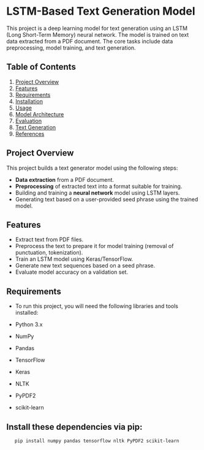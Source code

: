 # LSTM-Based Text Generation Model

This project is a deep learning model for text generation using an LSTM (Long Short-Term Memory) neural network. The model is trained on text data extracted from a PDF document. The core tasks include data preprocessing, model training, and text generation.

## Table of Contents

1. [Project Overview](#project-overview)
2. [Features](#features)
3. [Requirements](#requirements)
4. [Installation](#installation)
5. [Usage](#usage)
6. [Model Architecture](#model-architecture)
7. [Evaluation](#evaluation)
8. [Text Generation](#text-generation)
9. [References](#references)

## Project Overview

This project builds a text generator model using the following steps:
- **Data extraction** from a PDF document.
- **Preprocessing** of extracted text into a format suitable for training.
- Building and training a **neural network** model using LSTM layers.
- Generating text based on a user-provided seed phrase using the trained model.

## Features

- Extract text from PDF files.
- Preprocess the text to prepare it for model training (removal of punctuation, tokenization).
- Train an LSTM model using Keras/TensorFlow.
- Generate new text sequences based on a seed phrase.
- Evaluate model accuracy on a validation set.

## Requirements

- To run this project, you will need the following libraries and tools installed:

- Python 3.x
- NumPy
- Pandas
- TensorFlow
- Keras
- NLTK
- PyPDF2
- scikit-learn

## Install these dependencies via pip:

```bash
   pip install numpy pandas tensorflow nltk PyPDF2 scikit-learn
